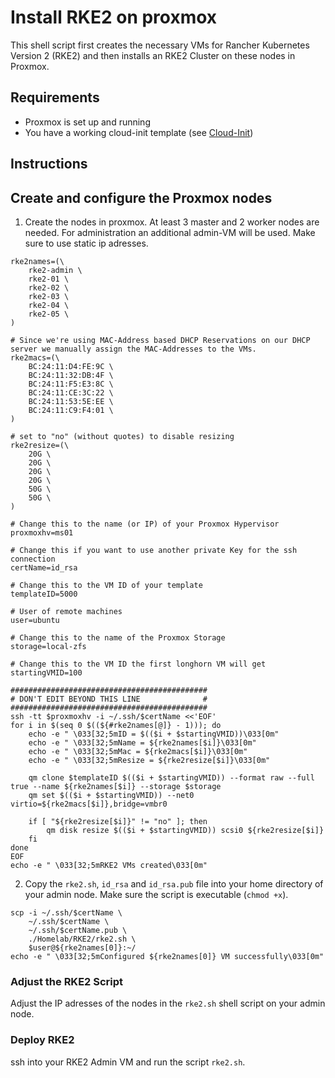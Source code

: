 # Install RKE2 on proxmox

This shell script first creates the necessary VMs for Rancher Kubernetes Version 2 (RKE2) and then installs an RKE2 Cluster on these nodes in Proxmox.

## Requirements

- Proxmox is set up and running
- You have a working cloud-init template (see [Cloud-Init](../Cloud-Init/Readme.md))

## Instructions

## Create and configure the Proxmox nodes

1. Create the nodes in proxmox. At least 3 master and 2 worker nodes are needed. For administration an additional admin-VM will be used. Make sure to use static ip adresses.

```shell
rke2names=(\
    rke2-admin \
    rke2-01 \
    rke2-02 \
    rke2-03 \
    rke2-04 \
    rke2-05 \
)

# Since we're using MAC-Address based DHCP Reservations on our DHCP server we manually assign the MAC-Addresses to the VMs.
rke2macs=(\
    BC:24:11:D4:FE:9C \
    BC:24:11:32:DB:4F \
    BC:24:11:F5:E3:8C \
    BC:24:11:CE:3C:22 \
    BC:24:11:53:5E:EE \
    BC:24:11:C9:F4:01 \
)

# set to "no" (without quotes) to disable resizing
rke2resize=(\
    20G \
    20G \
    20G \
    20G \
    50G \
    50G \
)

# Change this to the name (or IP) of your Proxmox Hypervisor
proxmoxhv=ms01

# Change this if you want to use another private Key for the ssh connection 
certName=id_rsa

# Change this to the VM ID of your template
templateID=5000

# User of remote machines
user=ubuntu

# Change this to the name of the Proxmox Storage
storage=local-zfs

# Change this to the VM ID the first longhorn VM will get
startingVMID=100

############################################
# DON'T EDIT BEYOND THIS LINE              #
############################################
ssh -tt $proxmoxhv -i ~/.ssh/$certName <<'EOF'
for i in $(seq 0 $((${#rke2names[@]} - 1))); do
    echo -e " \033[32;5mID = $(($i + $startingVMID))\033[0m"
    echo -e " \033[32;5mName = ${rke2names[$i]}\033[0m"
    echo -e " \033[32;5mMac = ${rke2macs[$i]}\033[0m"
    echo -e " \033[32;5mResize = ${rke2resize[$i]}\033[0m"

    qm clone $templateID $(($i + $startingVMID)) --format raw --full true --name ${rke2names[$i]} --storage $storage
    qm set $(($i + $startingVMID)) --net0 virtio=${rke2macs[$i]},bridge=vmbr0
    
    if [ "${rke2resize[$i]}" != "no" ]; then
        qm disk resize $(($i + $startingVMID)) scsi0 ${rke2resize[$i]}
    fi
done
EOF
echo -e " \033[32;5mRKE2 VMs created\033[0m"
```

2. Copy the `rke2.sh`, `id_rsa` and `id_rsa.pub` file into your home directory of your admin node. Make sure the script is executable (`chmod +x`).

```shell
scp -i ~/.ssh/$certName \
    ~/.ssh/$certName \
    ~/.ssh/$certName.pub \
    ./Homelab/RKE2/rke2.sh \
    $user@${rke2names[0]}:~/
echo -e " \033[32;5mConfigured ${rke2names[0]} VM successfully\033[0m"
```

### Adjust the RKE2 Script

Adjust the IP adresses of the nodes in the `rke2.sh` shell script on your admin node.

### Deploy RKE2

ssh into your RKE2 Admin VM and run the script `rke2.sh`.
